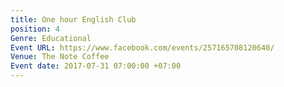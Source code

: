 ```yaml
---
title: One hour English Club
position: 4
Genre: Educational
Event URL: https://www.facebook.com/events/257165708120640/
Venue: The Note Coffee
Event date: 2017-07-31 07:00:00 +07:00
---
```


